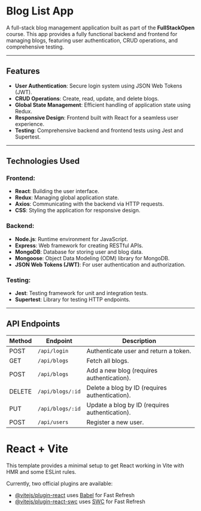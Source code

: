 # Blog List App

A full-stack blog management application built as part of the **FullStackOpen** course. This app provides a fully functional backend and frontend for managing blogs, featuring user authentication, CRUD operations, and comprehensive testing.

---

## Features

- **User Authentication**: Secure login system using JSON Web Tokens (JWT).
- **CRUD Operations**: Create, read, update, and delete blogs.
- **Global State Management**: Efficient handling of application state using Redux.
- **Responsive Design**: Frontend built with React for a seamless user experience.
- **Testing**: Comprehensive backend and frontend tests using Jest and Supertest.

---

## Technologies Used

### Frontend:
- **React**: Building the user interface.
- **Redux**: Managing global application state.
- **Axios**: Communicating with the backend via HTTP requests.
- **CSS**: Styling the application for responsive design.

### Backend:
- **Node.js**: Runtime environment for JavaScript.
- **Express**: Web framework for creating RESTful APIs.
- **MongoDB**: Database for storing user and blog data.
- **Mongoose**: Object Data Modeling (ODM) library for MongoDB.
- **JSON Web Tokens (JWT)**: For user authentication and authorization.

### Testing:
- **Jest**: Testing framework for unit and integration tests.
- **Supertest**: Library for testing HTTP endpoints.

---

## API Endpoints

| Method | Endpoint         | Description                                |
|--------|------------------|--------------------------------------------|
| POST   | `/api/login`      | Authenticate user and return a token.     |
| GET    | `/api/blogs`      | Fetch all blogs.                          |
| POST   | `/api/blogs`      | Add a new blog (requires authentication). |
| DELETE | `/api/blogs/:id`  | Delete a blog by ID (requires authentication). |
| PUT    | `/api/blogs/:id`  | Update a blog by ID (requires authentication). |
| POST   | `/api/users`      | Register a new user.        

# React + Vite

This template provides a minimal setup to get React working in Vite with HMR and some ESLint rules.

Currently, two official plugins are available:

- [@vitejs/plugin-react](https://github.com/vitejs/vite-plugin-react/blob/main/packages/plugin-react/README.md) uses [Babel](https://babeljs.io/) for Fast Refresh
- [@vitejs/plugin-react-swc](https://github.com/vitejs/vite-plugin-react-swc) uses [SWC](https://swc.rs/) for Fast Refresh
